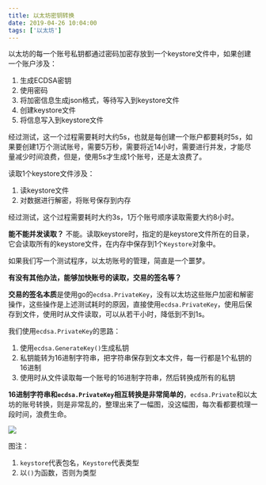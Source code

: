 ```yaml
---
title: 以太坊密钥转换
date: 2019-04-26 10:04:00
tags: ['以太坊']
---
```


以太坊的每一个账号私钥都通过密码加密存放到一个keystore文件中，如果创建一个账户涉及：
1. 生成ECDSA密钥
1. 使用密码
1. 将加密信息生成json格式，等待写入到keystore文件
1. 创建keystore文件
1. 将信息写入到keystore文件

经过测试，这一个过程需要耗时大约5s，也就是每创建一个账户都要耗时5s，如果要创建1万个测试账号，需要5万秒，需要将近14小时，需要进行并发，才能尽量减少时间浪费，但是，使用5s才生成1个账号，还是太浪费了。

读取1个keystore文件涉及：
1. 读keystore文件
1. 对数据进行解密，将账号保存到内存

经过测试，这个过程需要耗时大约3s，1万个账号顺序读取需要大约8小时。

**能不能并发读取？**
不能。读取keystore时，指定的是keystore文件所在的目录，它会读取所有的keystore文件，在内存中保存到1个`Keystore`对象中。

如果我们写一个测试程序，以太坊账号的管理，简直是一个噩梦。

**有没有其他办法，能够加快账号的读取，交易的签名等？**

**交易的签名本质**是使用go的`ecdsa.PrivateKey`，没有以太坊这些账户加密和解密操作，这些操作是上述测试耗时的原因，直接使用`ecdsa.PrivateKey`，使用后保存到文件，使用时从文件读取，可以从若干小时，降低到不到1s。

我们使用`ecdsa.PrivateKey`的思路：
1. 使用`ecdsa.GenerateKey()`生成私钥
1. 私钥能转为16进制字符串，把字符串保存到文本文件，每一行都是1个私钥的16进制
1. 使用时从文件读取每一个账号的16进制字符串，然后转换成所有的私钥


**16进制字符串和`ecdsa.PrivateKey`相互转换是非常简单的**，`ecdsa.Private`和以太坊的账号转换，则是非常乱的，整理出来了一幅图，没这幅图，每次看都要梳理一段时间，浪费生命。

![](http://img.lessisbetter.site/2019-04-eth-keys.png)

图注：
1. `keystore`代表包名，`Keystore`代表类型
1. 以`()`为函数，否则为类型
